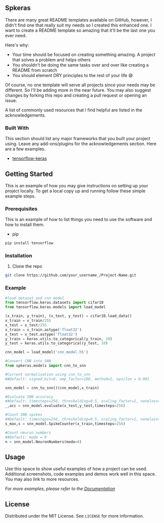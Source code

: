 <!-- PROJECT SHIELDS -->
<!--
*** I'm using markdown "reference style" links for readability.
*** Reference links are enclosed in brackets [ ] instead of parentheses ( ).
*** See the bottom of this document for the declaration of the reference variables
*** for contributors-url, forks-url, etc. This is an optional, concise syntax you may use.
*** https://www.markdownguide.org/basic-syntax/#reference-style-links
-->




<!-- PROJECT LOGO -->


<!-- TABLE OF CONTENTS -->




<!-- ABOUT THE PROJECT -->
## Spkeras

There are many great README templates available on GitHub, however, I didn't find one that really suit my needs so I created this enhanced one. I want to create a README template so amazing that it'll be the last one you ever need.

Here's why:
* Your time should be focused on creating something amazing. A project that solves a problem and helps others
* You shouldn't be doing the same tasks over and over like creating a README from scratch
* You should element DRY principles to the rest of your life :smile:

Of course, no one template will serve all projects since your needs may be different. So I'll be adding more in the near future. You may also suggest changes by forking this repo and creating a pull request or opening an issue.

A list of commonly used resources that I find helpful are listed in the acknowledgements.

### Built With
This section should list any major frameworks that you built your project using. Leave any add-ons/plugins for the acknowledgements section. Here are a few examples.
* [tensorflow-keras](https://tensorflow.org)


<!-- GETTING STARTED -->
## Getting Started

This is an example of how you may give instructions on setting up your project locally.
To get a local copy up and running follow these simple example steps.

### Prerequisites

This is an example of how to list things you need to use the software and how to install them.
* pip
```sh
pip install tensorflow
```

### Installation

1. Clone the repo
```sh
git clone https://github.com/your_username_/Project-Name.git
```
### Example
```python
#load dataset and cnn model
from tensorflow.keras.datasets import cifar10
from tensorflow.keras.models import load_model

(x_train, y_train), (x_test, y_test) = cifar10.load_data()
x_train = x_train/255
x_test = x_test/255
x_train = x_train.astype('float32')
x_test = x_test.astype('float32')
y_train = keras.utils.to_categorical(y_train, 10)
y_test = keras.utils.to_categorical(y_test, 10)

cnn_model = load_model('cnn_model.h5')

#Convert CNN into SNN
from spkeras.models import cnn_to_snn

#Current normalisation using cnn_to_snn
##Default: signed_bit=0, amp_factor=100, method=1, epsilon = 0.001

snn_model = cnn_to_snn()(cnn_model,x_train)

#Evaluate SNN accuracy
##Default: timesteps=256, thresholding=0.5, scaling_factor=1, noneloss=False, spike_ext=0 
_,acc = snn_model.evaluate(x_test,y_test,timesteps=256)

#Count SNN spikes
##Default: timesteps=256, thresholding=0.5, scaling_factor=1, noneloss=False, spike_ext=0, mode=0
s_max,s = snn_model.SpikeCounter(x_train,timesteps=256)

#Count neuron numbers
##Default: mode = 0
n = snn_model.NeuronNumbers(mode=0)
```

<!-- USAGE EXAMPLES -->
## Usage

Use this space to show useful examples of how a project can be used. Additional screenshots, code examples and demos work well in this space. You may also link to more resources.

_For more examples, please refer to the [Documentation](https://example.com)_



<!-- LICENSE -->
## License

Distributed under the MIT License. See `LICENSE` for more information.



<!-- MARKDOWN LINKS & IMAGES -->

